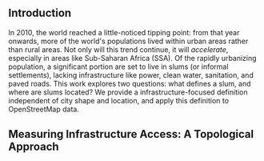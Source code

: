 ## Introduction

In 2010, the world reached a little-noticed tipping point: from that year onwards, more of the world's populations lived within urban areas rather than rural areas. Not only will this trend continue, it will _accelerate_, especially in areas like Sub-Saharan Africa (SSA). Of the rapidly urbanizing population, a significant portion are set to live in slums (or informal settlements), lacking infrastructure like power, clean water, sanitation, and paved roads. This work explores two questions: what defines a slum, and where are slums located? We provide a infrastructure-focused definition independent of city shape and location, and apply this definition to OpenStreetMap data.

## Measuring Infrastructure Access: A Topological Approach